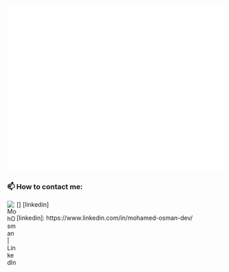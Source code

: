 ![Metrics](/github-metrics.svg)
### 📫 How to contact me:

[<img align="left" alt="MohOsman | LinkedIn" width="22px" src="https://www.iconfinder.com/icons/4102586/download/svg/512" />]
[linkedin]


</details>
[linkedin]: https://www.linkedin.com/in/mohamed-osman-dev/
